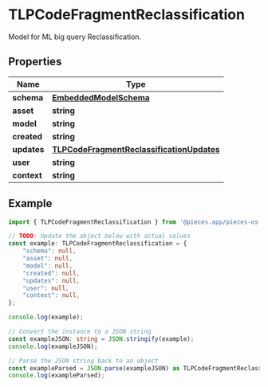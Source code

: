 
# TLPCodeFragmentReclassification

Model for ML big query Reclassification.

## Properties

Name | Type
------------ | -------------
**schema** | [**EmbeddedModelSchema**](EmbeddedModelSchema)
**asset** | **string**
**model** | **string**
**created** | **string**
**updates** | [**TLPCodeFragmentReclassificationUpdates**](TLPCodeFragmentReclassificationUpdates)
**user** | **string**
**context** | **string**

## Example

```typescript
import { TLPCodeFragmentReclassification } from '@pieces.app/pieces-os-client';

// TODO: Update the object below with actual values
const example: TLPCodeFragmentReclassification = {
    "schema": null,
    "asset": null,
    "model": null,
    "created": null,
    "updates": null,
    "user": null,
    "context": null,
};

console.log(example);

// Convert the instance to a JSON string
const exampleJSON: string = JSON.stringify(example);
console.log(exampleJSON);

// Parse the JSON string back to an object
const exampleParsed = JSON.parse(exampleJSON) as TLPCodeFragmentReclassification;
console.log(exampleParsed);
```



